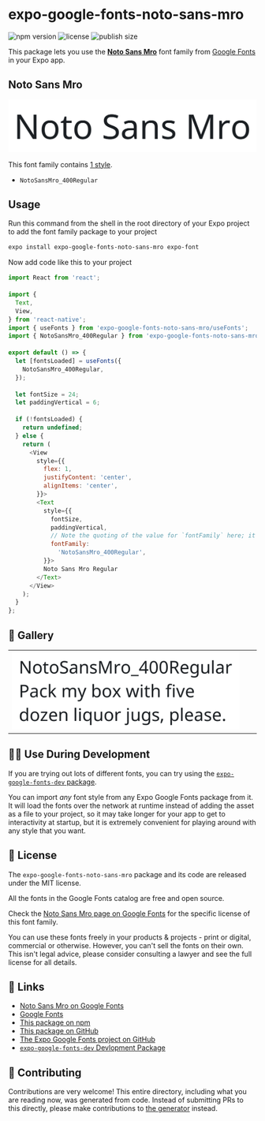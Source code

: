 # expo-google-fonts-noto-sans-mro

![npm version](https://flat.badgen.net/npm/v/expo-google-fonts-noto-sans-mro)
![license](https://flat.badgen.net/github/license/expo/google-fonts)
![publish size](https://flat.badgen.net/packagephobia/install/expo-google-fonts-noto-sans-mro)

This package lets you use the [**Noto Sans Mro**](https://fonts.google.com/specimen/Noto+Sans+Mro) font family from [Google Fonts](https://fonts.google.com/) in your Expo app.

## Noto Sans Mro

![Noto Sans Mro](./font-family.png)

This font family contains [1 style](#-gallery).

- `NotoSansMro_400Regular`

## Usage

Run this command from the shell in the root directory of your Expo project to add the font family package to your project
```sh
expo install expo-google-fonts-noto-sans-mro expo-font
```

Now add code like this to your project
```js
import React from 'react';

import {
  Text,
  View,
} from 'react-native';
import { useFonts } from 'expo-google-fonts-noto-sans-mro/useFonts';
import { NotoSansMro_400Regular } from 'expo-google-fonts-noto-sans-mro/400Regular';

export default () => {
  let [fontsLoaded] = useFonts({
    NotoSansMro_400Regular,
  });

  let fontSize = 24;
  let paddingVertical = 6;

  if (!fontsLoaded) {
    return undefined;
  } else {
    return (
      <View
        style={{
          flex: 1,
          justifyContent: 'center',
          alignItems: 'center',
        }}>
        <Text
          style={{
            fontSize,
            paddingVertical,
            // Note the quoting of the value for `fontFamily` here; it expects a string!
            fontFamily:
              'NotoSansMro_400Regular',
          }}>
          Noto Sans Mro Regular
        </Text>
      </View>
    );
  }
};

```

## 🔡 Gallery


||||
|-|-|-|
|![NotoSansMro_400Regular](.//400Regular/NotoSansMro_400Regular.ttf.png)||||


## 👩‍💻 Use During Development

If you are trying out lots of different fonts, you can try using the [`expo-google-fonts-dev` package](https://github.com/freeboub/google-fonts/tree/master/font-packages/dev#readme).

You can import *any* font style from any Expo Google Fonts package from it. It will load the fonts
over the network at runtime instead of adding the asset as a file to your project, so it may take longer
for your app to get to interactivity at startup, but it is extremely convenient
for playing around with any style that you want.

## 📖 License

The `expo-google-fonts-noto-sans-mro` package and its code are released under the MIT license.

All the fonts in the Google Fonts catalog are free and open source.

Check the [Noto Sans Mro page on Google Fonts](https://fonts.google.com/specimen/Noto+Sans+Mro) for the specific license of this font family.

You can use these fonts freely in your products & projects - print or digital, commercial or otherwise. However, you can't sell the fonts on their own. This isn't legal advice, please consider consulting a lawyer and see the full license for all details.

## 🔗 Links

- [Noto Sans Mro on Google Fonts](https://fonts.google.com/specimen/Noto+Sans+Mro)
- [Google Fonts](https://fonts.google.com/)
- [This package on npm](https://www.npmjs.com/package/expo-google-fonts-noto-sans-mro)
- [This package on GitHub](https://github.com/freeboub/google-fonts/tree/master/font-packages/noto-sans-mro)
- [The Expo Google Fonts project on GitHub](https://github.com/freeboub/google-fonts)
- [`expo-google-fonts-dev` Devlopment Package](https://github.com/freeboub/google-fonts/tree/master/font-packages/dev)

## 🤝 Contributing

Contributions are very welcome! This entire directory, including what you are reading now, was generated from code. Instead of submitting PRs to this directly, please make contributions to [the generator](https://github.com/freeboub/google-fonts/tree/master/packages/generator) instead.
